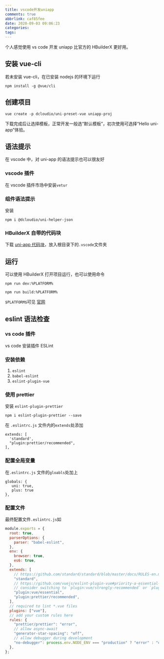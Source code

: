 ```yaml
---
title: vscode开发uniapp
comments: true
abbrlink: caf85fee
date: 2020-09-03 09:06:23
categories:
tags:
---
```


个人感觉使用 vs code 开发 uniapp 比官方的 HBuilderX 更好用。

<!--more-->

## 安装 vue-cli

若未安装 vue-cli，在已安装 nodejs 的环境下运行

```
npm install -g @vue/cli
```

## 创建项目

```
vue create -p dcloudio/uni-preset-vue uniapp-proj
```

下载完成后让选择模板，正常开发一般选“默认模板”，初次使用可选择“Hello uni-app”体验。

## 语法提示

在 vscode 中，对 uni-app 的语法提示也可以很友好

### vscode 插件

在 vscode 插件市场中安装`vetur`

### 组件语法提示

安装

```
npm i @dcloudio/uni-helper-json
```

### HBuilderX 自带的代码块

下载 [uni-app 代码块](https://github.com/zhetengbiji/uniapp-snippets-vscode)，放入根目录下的`.vscode`文件夹

## 运行

可以使用 HBuilderX 打开项目运行，也可以使用命令

```
npm run dev:%PLATFORM%
```

```
npm run build:%PLATFORM%
```

`$PLATFORM$`可见 [官网](https://uniapp.dcloud.io/quickstart?id=%e8%bf%90%e8%a1%8c%e3%80%81%e5%8f%91%e5%b8%83uni-app)

## eslint 语法检查

### vs code 插件

vs code 安装插件 ESLint

### 安装依赖

1. `eslint`
2. `babel-eslint`
3. `eslint-plugin-vue`

### 使用 prettier

安装 `eslint-plugin-prettier`

```
npm i eslint-plugin-prettier --save
```

在 `.eslintrc.js` 文件内的`extends`处添加

```JS
extends: [
  'standard',
  "plugin:prettier/recommended",
],
```

### 配置全局变量

在`.eslintrc.js` 文件的`gloabls`处加上

```JS
globals: {
   uni: true,
   plus: true
},
```

### 配置文件

最终配置文件`.eslintrc.js`如

```js
module.exports = {
  root: true,
  parserOptions: {
    parser: "babel-eslint",
  },
  env: {
    browser: true,
    es6: true,
  },
  extends: [
    // https://github.com/standard/standard/blob/master/docs/RULES-en.md
    "standard",
    // https://github.com/vuejs/eslint-plugin-vue#priority-a-essential-error-prevention
    // consider switching to `plugin:vue/strongly-recommended` or `plugin:vue/recommended` for stricter rules.
    "plugin:vue/essential",
    "plugin:prettier/recommended",
  ],
  // required to lint *.vue files
  plugins: ["vue"],
  // add your custom rules here
  rules: {
    "prettier/prettier": "error",
    // allow async-await
    "generator-star-spacing": "off",
    // allow debugger during development
    "no-debugger": process.env.NODE_ENV === "production" ? "error" : "off",
  },
};
```
